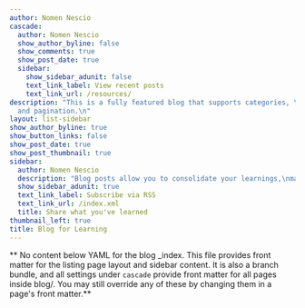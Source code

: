 ```yaml
---
author: Nomen Nescio
cascade:
  author: Nomen Nescio
  show_author_byline: false
  show_comments: true
  show_post_date: true
  sidebar:
    show_sidebar_adunit: false
    text_link_label: View recent posts
    text_link_url: /resources/
description: "This is a fully featured blog that supports categories, \ntags, series,
  and pagination.\n"
layout: list-sidebar
show_author_byline: true
show_button_links: false
show_post_date: true
show_post_thumbnail: true
sidebar:
  author: Nomen Nescio
  description: "Blog posts allow you to consolidate your learnings,\nmaking it easy for others to find key insights from others.\n"
  show_sidebar_adunit: true
  text_link_label: Subscribe via RSS
  text_link_url: /index.xml
  title: Share what you've learned
thumbnail_left: true
title: Blog for Learning
---
```


** No content below YAML for the blog _index. This file provides front matter for the listing page layout and sidebar content. It is also a branch bundle, and all settings under `cascade` provide front matter for all pages inside blog/. You may still override any of these by changing them in a page's front matter.**
